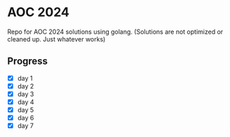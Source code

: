 AOC 2024
========

Repo for AOC 2024 solutions using golang. (Solutions are not optimized or cleaned up. Just whatever works)

Progress
--------

- [x] day 1
- [x] day 2
- [x] day 3
- [x] day 4
- [x] day 5
- [x] day 6
- [x] day 7
